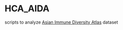 # HCA_AIDA
scripts to analyze [Asian Immune Diversity Atlas](https://data.humancellatlas.org/explore/projects/f0f89c14-7460-4bab-9d42-22228a91f185) dataset
